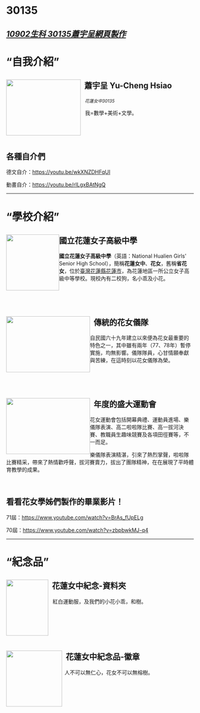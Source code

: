 # 30135
<html>

 

<head>

<h2 style="font-style:italic"><ins>10902生科 30135蕭宇呈網頁製作</ins></h2>

</head>

 

<body>

<h1><strong><q>自我介紹</q></strong></h1>

 

<h2><input alt="" src="https://spark.adobe.com/page/21K0zB4VJmFlO/images/460A3F2B-F9AC-4E9C-BA39-D6AAFB5B5F4B.png?asset_id=7682AAE2-3463-4260-AD43-189F5FB249F1&amp;size=1024" style="width: 200px; height: 150px; float: left;" type="image" /><strong>&nbsp; 蕭宇呈 Yu-Cheng&nbsp;Hsiao</strong></h2>

 

<p><strong>&nbsp;</strong>&nbsp; <var><small>花蓮女中30135</small></var></p>

 

<p>&nbsp; &nbsp;我=數學+美術+文學。</p>

 

<p>&nbsp;</p>

 

<p>&nbsp;</p>

 

<h2><strong>各種自介們</strong></h2>

 

<p>德文自介：<a href="https://youtu.be/wkXNZDHFqUI">https://youtu.be/wkXNZDHFqUI</a></p>

 

<p>動畫自介：<a href="https://youtu.be/rILgxBAtNgQ">https://youtu.be/rILgxBAtNgQ</a></p>

 

<hr />

<h1><strong><q>學校介紹</q></strong></h1>

 

<h2><strong>國立花蓮女子高級中學<input alt="" src="https://lh3.googleusercontent.com/proxy/_AqPAk_tSFz3v_u9HbqybE5mdMJQq7GxMMSfKl7FGQ8tQiMs5Li1nBtuMbzBS63o7owqXEgZOb5NKkjaDyFO5H7Z6LGz0Uu4nFR31Cu1Nxxy_26fpv4" style="float: left; width: 142px; height: 150px;" type="image" /></strong></h2>

 

<p><strong>國立花蓮女子高級中學</strong>（英語：National Hualien Girls&#39; Senior High School），簡稱<strong>花蓮女中</strong>、<strong>花女</strong>，舊稱<strong>省花女</strong>，位於<a href="https://zh.m.wikipedia.org/wiki/%E8%87%BA%E7%81%A3" title="臺灣">臺灣</a><a href="https://zh.m.wikipedia.org/wiki/%E8%8A%B1%E8%93%AE%E7%B8%A3" title="花蓮縣">花蓮縣</a><a href="https://zh.m.wikipedia.org/wiki/%E8%8A%B1%E8%93%AE%E5%B8%82" title="花蓮市">花蓮市</a>，為花蓮地區一所公立女子高級中等學校。現校內有二校狗，名小乖及小花。</p>

 

<p>&nbsp;</p>

 

<p>&nbsp;</p>

 

<h2><input alt="" src="https://www.thehubnews.net/wp-content/uploads/2020/11/IMG_9599-696x464.jpg" style="float: left; width: 225px; height: 150px;" type="image" /><strong>&nbsp; 傳統的花女儀隊</strong></h2>

 

<p>自民國六十九年建立以來便為花女最重要的特色之一，其中雖有兩年（77、78年）暫停實施，均無影響。儀隊隊員，心甘情願奉獻與苦練，在這時刻以花女儀隊為榮。</p>

 

<p>&nbsp;</p>

 

<p>&nbsp;</p>

 

<h2><input alt="" src="https://www.thehubnews.net/wp-content/uploads/2020/11/IMG_9739-690x460.jpg" style="width: 225px; height: 150px; float: left;" type="image" />&nbsp; <strong>年度的盛大運動會</strong></h2>

 

<p>花女運動會包括開幕典禮、運動員進場、樂儀隊表演、高二啦啦隊比賽、高一拔河決賽、教職員生趣味競賽及各項田徑賽等，不一而足。</p>

 

<p>樂儀隊表演精湛，引來了熱烈掌聲，啦啦隊比賽精采，帶來了熱情歡呼聲，拔河賽賣力，拔出了團隊精神，在在展現了平時體育教學的成果。</p>

 

<p>&nbsp;</p>

 

<h2><strong>看看花女學姊們製作的畢業影片！</strong></h2>

 

<p>71屆：<a href="https://www.youtube.com/watch?v=BrAs_fUpELg">https://www.youtube.com/watch?v=BrAs_fUpELg</a></p>

 

<p>70屆：<a href="https://www.youtube.com/watch?v=zbpbwkMJ-q4">https://www.youtube.com/watch?v=zbpbwkMJ-q4</a></p>

 

<hr />

<h1><strong><q>紀念品</q></strong></h1>

 

<h2><input alt="" src="https://spark.adobe.com/page/21K0zB4VJmFlO/images/91EF46CA-FA47-4846-AB43-2EC683D3B191.jpg?asset_id=80787BD0-7762-4005-AC7B-1E948190C67F&amp;size=1024" style="float: left; width: 113px; height: 150px;" type="image" /><strong>&nbsp;&nbsp;花蓮女中紀念-資料夾</strong></h2>

 

<p>&nbsp; &nbsp;紅白運動服，及我們的小花小乖，和樹。</p>

 

<p>&nbsp;</p>

 

<p>&nbsp;</p>

 

<p>&nbsp;</p>

 

<h2><input alt="" src="https://spark.adobe.com/page/21K0zB4VJmFlO/images/CA154349-ABBE-4690-96B2-363E49346338.jpg?asset_id=41AD80D1-CAED-4523-9795-93E925277839&amp;size=1024" style="float: left; width: 150px; height: 150px;" type="image" />&nbsp; <strong>花蓮女中紀念品-徽章</strong></h2>

 

<p><strong>&nbsp;&nbsp;</strong>人不可以無仁心，花女不可以無榕樹。</p>

</body>

</html>
